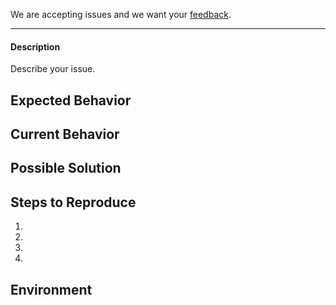 
We are accepting issues and we want your [feedback](../README.md#give-us-feedback).

-------

#### Description
Describe your issue.

## Expected Behavior
<!--- Tell us what should happen. -->

## Current Behavior
<!--- Tell us what happens instead of the expected behavior. -->

## Possible Solution
<!--- Not obligatory, but suggest a fix/reason for the bug. -->

## Steps to Reproduce
<!--- Provide an unambiguous set of steps to reproduce this bug. Include code snippets if relevant. -->
1.
2.
3.
4.

## Environment
<!--- What were you trying to accomplish? -->
<!--- Please include your spatial diangose output in full. -->
<!--- Please detail your OS & Unity versions. -->

<!--- Provide a general summary of the issue in the Title above -->